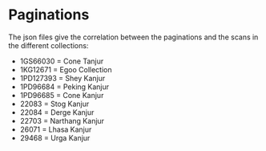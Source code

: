 # Paginations

The json files give the correlation between the paginations and the scans in the different collections:

- 1GS66030 = Cone Tanjur
- 1KG12671 = Egoo Collection
- 1PD127393 = Shey Kanjur
- 1PD96684 = Peking Kanjur
- 1PD96685 = Cone Kanjur
- 22083 = Stog Kanjur
- 22084 = Derge Kanjur
- 22703 = Narthang Kanjur
- 26071 = Lhasa Kanjur
- 29468 = Urga Kanjur

